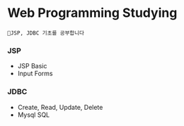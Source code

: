# Web Programming Studying
    🌱JSP, JDBC 기초를 공부합니다

### JSP

* JSP Basic
* Input Forms 

### JDBC

* Create, Read, Update, Delete 
* Mysql SQL 




